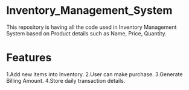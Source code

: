 # Inventory_Management_System

This repository is having all the code used in Inventory Management System based on Product details such as Name, Price, Quantity.

# Features

1.Add new items into Inventory.
2.User can make purchase.
3.Generate Billing Amount.
4.Store daily transaction details.
